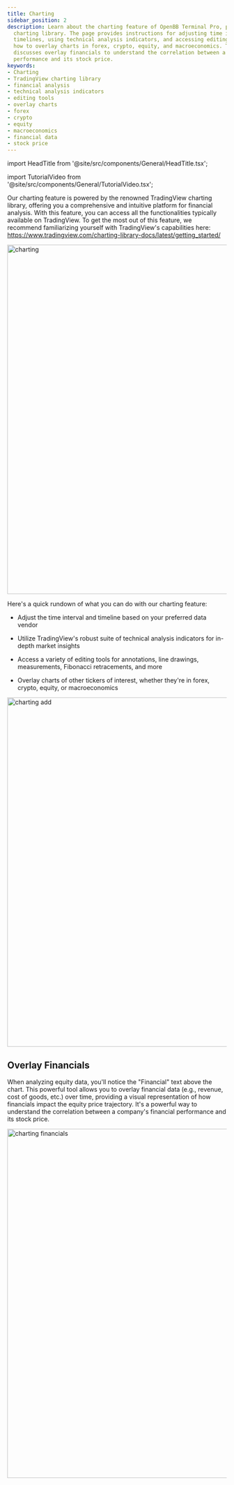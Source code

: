 ```yaml
---
title: Charting
sidebar_position: 2
description: Learn about the charting feature of OpenBB Terminal Pro, powered by TradingView
  charting library. The page provides instructions for adjusting time intervals and
  timelines, using technical analysis indicators, and accessing editing tools. Learn
  how to overlay charts in forex, crypto, equity, and macroeconomics. The page also
  discusses overlay financials to understand the correlation between a company's financial
  performance and its stock price.
keywords:
- Charting
- TradingView charting library
- financial analysis
- technical analysis indicators
- editing tools
- overlay charts
- forex
- crypto
- equity
- macroeconomics
- financial data
- stock price
---
```


import HeadTitle from '@site/src/components/General/HeadTitle.tsx';

<HeadTitle title="Charting | OpenBB Terminal Pro Docs" />

import TutorialVideo from '@site/src/components/General/TutorialVideo.tsx';

<TutorialVideo
  youtubeLink="https://www.youtube.com/embed/kHYqLwiQeoM?si=sbRikFA_kWfDE9GY"
  videoLegend="Short introduction to Charting"
/>

Our charting feature is powered by the renowned TradingView charting library, offering you a comprehensive and intuitive platform for financial analysis. With this feature, you can access all the functionalities typically available on TradingView. To get the most out of this feature, we recommend familiarizing yourself with TradingView's capabilities here: https://www.tradingview.com/charting-library-docs/latest/getting_started/

<img className="pro-border-gradient" width="800" alt="charting" src="https://github.com/OpenBB-finance/OpenBB/assets/25267873/0012510b-fb13-4dd5-9aef-cd5600a5684f" />

Here's a quick rundown of what you can do with our charting feature:

* Adjust the time interval and timeline based on your preferred data vendor

* Utilize TradingView's robust suite of technical analysis indicators for in-depth market insights

* Access a variety of editing tools for annotations, line drawings, measurements, Fibonacci retracements, and more

* Overlay charts of other tickers of interest, whether they're in forex, crypto, equity, or macroeconomics

<img className="pro-border-gradient" width="800" alt="charting add" src="https://github.com/OpenBB-finance/OpenBB/assets/25267873/b94fe659-9b53-48df-aa58-fb33e2a24f51" />

## Overlay Financials

When analyzing equity data, you'll notice the "Financial" text above the chart. This powerful tool allows you to overlay financial data (e.g., revenue, cost of goods, etc.) over time, providing a visual representation of how financials impact the equity price trajectory. It's a powerful way to understand the correlation between a company's financial performance and its stock price.

<img className="pro-border-gradient" width="800" alt="charting financials" src="https://github.com/OpenBB-finance/OpenBB/assets/25267873/ae05f5d3-840e-49ac-bcbf-bb3cbf8ac07a" />

